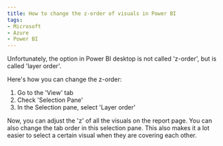```yaml
---
title: How to change the z-order of visuals in Power BI
tags:
- Microsoft
- Azure
- Power BI
---
```

Unfortunately, the option in Power BI desktop is not called 'z-order', but is called 'layer order'.

Here's how you can change the z-order:
1. Go to the 'View' tab
2. Check 'Selection Pane'
3. In the Selection pane, select 'Layer order'

Now, you can adjust the 'z' of all the visuals on the report page. You can also change the tab order in this selection pane. This also makes it a lot easier to select a certain visual when they are covering each other.
